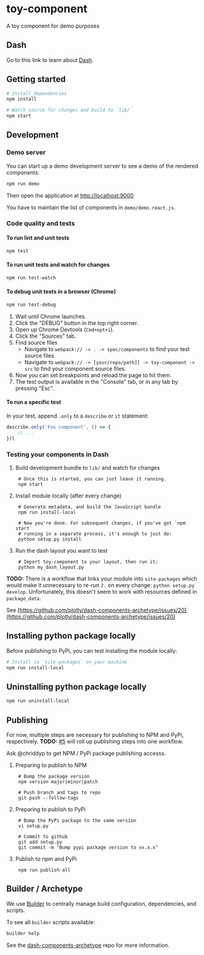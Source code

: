 # toy-component

A toy component for demo purposes

## Dash

Go to this link to learn about [Dash][].

## Getting started

```sh
# Install dependencies
npm install

# Watch source for changes and build to `lib/`
npm start
```

## Development

### Demo server

You can start up a demo development server to see a demo of the rendered
components:

```sh
npm run demo
```

Then open the application at [http://localhost:9000](http://localhost:9000)

You have to maintain the list of components in `demo/demo.react.js`.

### Code quality and tests

#### To run lint and unit tests

```sh
npm test
```

#### To run unit tests and watch for changes

```sh
npm run test-watch
```

#### To debug unit tests in a browser (Chrome)

```sh
npm run test-debug
```

1. Wait until Chrome launches.
1. Click the "DEBUG" button in the top right corner.
1. Open up Chrome Devtools (`Cmd+opt+i`).
1. Click the "Sources" tab.
1. Find source files
    - Navigate to `webpack:// -> . -> spec/components` to find your test source files.
    - Navigate to `webpack:// -> [your/repo/path]] -> toy-component -> src` to find your component source files.
1. Now you can set breakpoints and reload the page to hit them.
1. The test output is available in the "Console" tab, or in any tab by pressing "Esc".

#### To run a specific test

In your test, append `.only` to a `describe` or `it` statement:

```javascript
describe.only('Foo component', () => {
    // ...
})l
```

### Testing your components in Dash

1. Build development bundle to `lib/` and watch for changes

        # Once this is started, you can just leave it running.
        npm start

1. Install module locally (after every change)

        # Generate metadata, and build the JavaScript bundle
        npm run install-local

        # Now you're done. For subsequent changes, if you've got `npm start`
        # running in a separate process, it's enough to just do:
        python setup.py install

1. Run the dash layout you want to test

        # Import toy-component to your layout, then run it:
        python my_dash_layout.py

**TODO:** There is a workflow that links your module into `site-packages` which would
make it unnecessary to re-run `2.` on every change: `python setup.py develop`.
Unfortunately, this doesn't seem to work with resources defined in
`package_data`.

See [https://github.com/plotly/dash-components-archetype/issues/20](https://github.com/plotly/dash-components-archetype/issues/20)

## Installing python package locally

Before publishing to PyPi, you can test installing the module locally:

```sh
# Install in `site-packages` on your machine
npm run install-local
```

## Uninstalling python package locally

```sh
npm run uninstall-local
```

## Publishing

For now, multiple steps are necessary for publishing to NPM and PyPi,
respectively. **TODO:**
[#5](https://github.com/plotly/dash-components-archetype/issues/5) will roll up
publishing steps into one workflow.

Ask @chriddyp to get NPM / PyPi package publishing accesss.

1. Preparing to publish to NPM

        # Bump the package version
        npm version major|minor|patch

        # Push branch and tags to repo
        git push --follow-tags

1. Preparing to publish to PyPi

        # Bump the PyPi package to the same version
        vi setup.py

        # Commit to github
        git add setup.py
        git commit -m "Bump pypi package version to vx.x.x"

1. Publish to npm and PyPi

        npm run publish-all

## Builder / Archetype

We use [Builder][] to centrally manage build configuration, dependencies, and
scripts.

To see all `builder` scripts available:

```sh
builder help
```

See the [dash-components-archetype][] repo for more information.

[Builder]: https://github.com/FormidableLabs/builder
[Dash]: https://github.com/plotly/dash2
[dash-components-archetype]: https://github.com/plotly/dash-components-archetype
